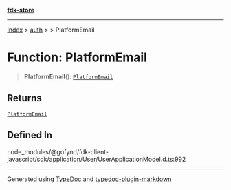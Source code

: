 [**fdk-store**](../../../README.md)
***

[Index](../../../API.md) > [auth](../../README.md) > [<internal>](../README.md) > PlatformEmail

# Function: PlatformEmail

> **PlatformEmail**(): [`PlatformEmail`](../type-aliases/type-alias.PlatformEmail.md)

## Returns

[`PlatformEmail`](../type-aliases/type-alias.PlatformEmail.md)

## Defined In

node\_modules/@gofynd/fdk-client-javascript/sdk/application/User/UserApplicationModel.d.ts:992

***
Generated using [TypeDoc](https://typedoc.org/) and [typedoc-plugin-markdown](https://www.npmjs.com/package/typedoc-plugin-markdown)
